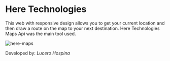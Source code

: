 # Here Technologies

This web with responsive design allows you to get your current location and then draw a route on the map to your next destination. Here Technologies Maps Api was the main tool used.

![here-maps](https://user-images.githubusercontent.com/32287019/38266766-236ec3fe-373f-11e8-8259-6f574a1c46b1.png)


Developed by: _Lucero Hospina_